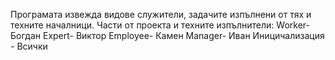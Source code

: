 Програмата извежда видове служители, задачите изпълнени от тях и техните началници.
Части от проекта и техните изпълнители:
Worker- Богдан
Expert- Виктор
Employee- Камен
Manager- Иван
Иницичализация - Всички
